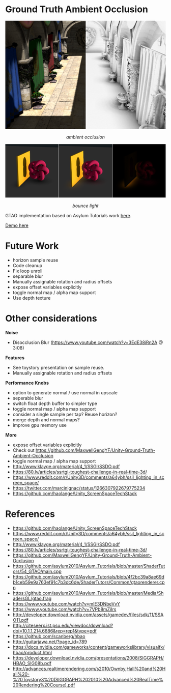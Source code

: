 # Ground Truth Ambient Occlusion

![](./docs/sponza.png)

_<p align="center">ambient occlusion</p>_

![](./docs/bouncelight.png)

_<p align="center">bounce light</p>_

GTAO implementation based on Asylum Tutorials work [here](https://github.com/asylum2010/Asylum_Tutorials/blob/master/ShaderTutors/54_GTAO/).

[Demo here](https://gkjohnson.github.io/threejs-sandbox/gtaoPass/)

# Future Work
- horizon sample reuse
- Code cleanup
- Fix loop unroll
- separable blur
- Manually assignable rotation and radius offsets
- expose offset variables explicitly
- toggle normal map / alpha map support
- Use depth texture

# Other considerations

**Noise**
- Disocclusion Blur (https://www.youtube.com/watch?v=3EdE38iRn2A @ 3:08)

**Features**
- See toystory presentation on sample reuse.
- Manually assignable rotation and radius offsets

**Performance Knobs**
- option to generate normal / use normal in upscale
- seperable blur
- switch float depth buffer to simpler type
- toggle normal map / alpha map support
- consider a single sample per tap? Reuse horizon?
- merge depth and normal maps?
- improve gpu memory use

**More**
- expose offset variables explicitly
- Check out https://github.com/MaxwellGengYF/Unity-Ground-Truth-Ambient-Occlusion
- toggle normal map / alpha map support
- http://www.klayge.org/material/4_1/SSGI/SSDO.pdf
- https://80.lv/articles/ssrtgi-toughest-challenge-in-real-time-3d/
- https://www.reddit.com/r/Unity3D/comments/a64ybh/ssil_lighting_in_screen_space/
- https://twitter.com/marcinignac/status/1266307922679775234
- https://github.com/haolange/Unity_ScreenSpaceTechStack

# References

- https://github.com/haolange/Unity_ScreenSpaceTechStack
- https://www.reddit.com/r/Unity3D/comments/a64ybh/ssil_lighting_in_screen_space/
- http://www.klayge.org/material/4_1/SSGI/SSDO.pdf
- https://80.lv/articles/ssrtgi-toughest-challenge-in-real-time-3d/
- https://github.com/MaxwellGengYF/Unity-Ground-Truth-Ambient-Occlusion
- https://github.com/asylum2010/Asylum_Tutorials/blob/master/ShaderTutors/54_GTAO/main.cpp
- https://github.com/asylum2010/Asylum_Tutorials/blob/4f2bc39a8ae69db1ceb59e9a763ef91c7b3dc6de/ShaderTutors/Common/gtaorenderer.cpp
- https://github.com/asylum2010/Asylum_Tutorials/blob/master/Media/ShadersGL/gtao.frag
- https://www.youtube.com/watch?v=mIE3DNbeVvY
- https://www.youtube.com/watch?v=7VPb8mZiIrs
- http://developer.download.nvidia.com/assets/gamedev/files/sdk/11/SSAO11.pdf
- http://citeseerx.ist.psu.edu/viewdoc/download?doi=10.1.1.214.6686&rep=rep1&type=pdf
- https://github.com/scanberg/hbao
- http://guitarjawa.net/?page_id=789
- https://docs.nvidia.com/gameworks/content/gameworkslibrary/visualfx/hbao/product.html
- https://developer.download.nvidia.com/presentations/2008/SIGGRAPH/HBAO_SIG08b.pdf
- http://advances.realtimerendering.com/s2010/Ownby,Hall%20and%20Hall%20-%20Toystory3%20(SIGGRAPH%202010%20Advanced%20RealTime%20Rendering%20Course).pdf

